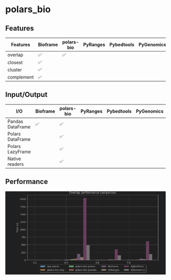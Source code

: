 # polars_bio


## Features

| Features   | Bioframe           | polars-bio         | PyRanges | Pybedtools | PyGenomics |
|------------|--------------------|--------------------|----------|------------|------------|
| overlap    | :white_check_mark: | :white_check_mark: |          |            |            |
| closest    | :white_check_mark: |                    |          |            |            |
| cluster    | :white_check_mark: |                    |          |            |            |
| complement | :white_check_mark: |                    |          |            |            |

## Input/Output
| I/O              | Bioframe           | polars-bio             | PyRanges | Pybedtools | PyGenomics |
|------------------|--------------------|------------------------|----------|------------|------------|
| Pandas DataFrame | :white_check_mark: | :white_check_mark:     |          |            |            |
| Polars DataFrame |                    | :white_check_mark:     |          |            |            |
| Polars LazyFrame |                    | :white_check_mark:     |          |            |            |
| Native readers   |                    | :white_check_mark:     |          |            |            |


## Performance
![img.png](benchmark/results-0.1.1.png)
